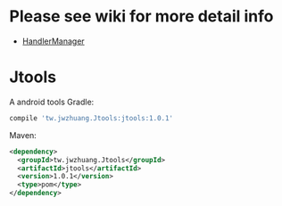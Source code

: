 # Please see wiki for more detail info
* [HandlerManager](https://github.com/jwzhuang/Jtools/wiki/How-to-use-HandlerManager)

# Jtools
A android tools
Gradle:
```gradle
compile 'tw.jwzhuang.Jtools:jtools:1.0.1'
```

Maven:
```xml
<dependency>
  <groupId>tw.jwzhuang.Jtools</groupId>
  <artifactId>jtools</artifactId>
  <version>1.0.1</version>
  <type>pom</type>
</dependency>
```
